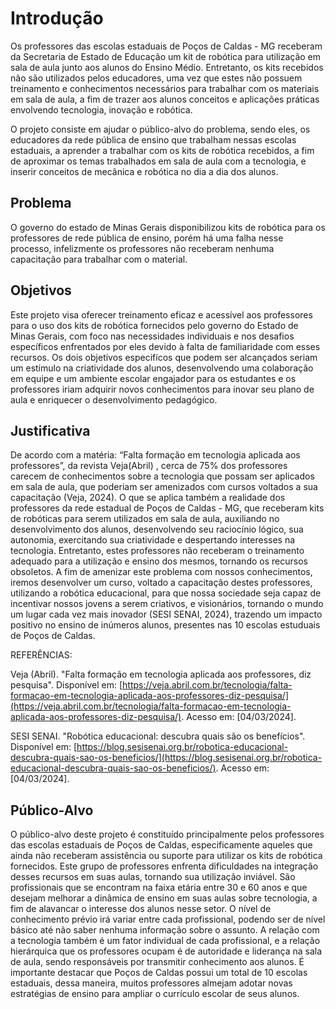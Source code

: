 # Introdução

Os professores das escolas estaduais de Poços de Caldas - MG receberam da Secretaria de Estado de Educação um kit de robótica para utilização em sala de aula junto aos alunos do Ensino Médio. Entretanto, os kits recebidos não são utilizados pelos educadores, uma vez que estes não possuem treinamento e conhecimentos necessários para trabalhar com os materiais em sala de aula, a fim de trazer aos alunos conceitos e aplicações práticas envolvendo tecnologia, inovação e robótica.

O projeto consiste em ajudar o público-alvo do problema, sendo eles, os educadores da rede pública de ensino que trabalham nessas escolas estaduais, a aprender a trabalhar com os kits de robótica recebidos, a fim de aproximar os temas trabalhados em sala de aula com a tecnologia, e inserir conceitos de mecânica e robótica no dia a dia dos alunos.


## Problema
O governo do estado de Minas Gerais disponibilizou kits de robótica para os professores de rede pública de ensino, porém há uma falha nesse processo, infelizmente os professores não receberam nenhuma capacitação para trabalhar com o material. 

## Objetivos
Este projeto visa oferecer treinamento eficaz e acessível aos professores para o uso dos kits de robótica fornecidos pelo governo do Estado de Minas Gerais, com foco nas necessidades individuais e nos desafios específicos enfrentados por eles devido à falta de familiaridade com esses recursos. Os dois objetivos especifícos que podem ser alcançados seriam um estímulo na criatividade dos alunos, desenvolvendo uma colaboração em equipe e um ambiente escolar engajador para os estudantes e os professores iriam adquirir novos conhecimentos para inovar seu plano de aula e enriquecer o desenvolvimento pedagógico.

## Justificativa

De acordo com a matéria: “Falta formação em tecnologia aplicada aos professores”, da revista Veja(Abril) , cerca de 75% dos professores carecem de conhecimentos sobre a tecnologia que possam ser aplicados em sala de aula, que poderiam ser amenizados com cursos voltados a sua capacitação (Veja, 2024). O que se aplica também a realidade dos professores da rede estadual de Poços de Caldas - MG, que receberam kits de robóticas para serem utilizados em sala de aula, auxiliando no desenvolvimento dos alunos, desenvolvendo seu raciocínio lógico, sua autonomia, exercitando sua criatividade e despertando interesses na tecnologia. Entretanto, estes professores não receberam o treinamento adequado para a utilização e ensino dos mesmos, tornando os recursos obsoletos. A fim de amenizar este problema com nossos conhecimentos, iremos desenvolver um curso, voltado a capacitação destes professores, utilizando a robótica educacional, para que nossa sociedade seja capaz de incentivar nossos jovens a serem criativos, e visionários, tornando o mundo um lugar cada vez mais inovador (SESI SENAI, 2024), trazendo um impacto positivo no ensino de inúmeros alunos, presentes nas 10 escolas estuduais de Poços de Caldas.
 
REFERÊNCIAS:

Veja (Abril). "Falta formação em tecnologia aplicada aos professores, diz pesquisa". Disponível em: [https://veja.abril.com.br/tecnologia/falta-formacao-em-tecnologia-aplicada-aos-professores-diz-pesquisa/](https://veja.abril.com.br/tecnologia/falta-formacao-em-tecnologia-aplicada-aos-professores-diz-pesquisa/). Acesso em: [04/03/2024].
    
 SESI SENAI. "Robótica educacional: descubra quais são os benefícios". Disponível em: [https://blog.sesisenai.org.br/robotica-educacional-descubra-quais-sao-os-beneficios/](https://blog.sesisenai.org.br/robotica-educacional-descubra-quais-sao-os-beneficios/). Acesso em: [04/03/2024].



## Público-Alvo


O público-alvo deste projeto é constituído principalmente pelos professores das escolas estaduais de Poços de Caldas, especificamente aqueles que ainda não receberam assistência ou suporte para utilizar os kits de robótica fornecidos. Este grupo de professores enfrenta dificuldades na integração desses recursos em suas aulas, tornando sua utilização inviável. São profissionais que se encontram na faixa etária entre 30 e 60 anos e que desejam melhorar a dinâmica de ensino em suas aulas sobre tecnologia, a fim de alavancar o interesse dos alunos nesse setor. O nível de conhecimento prévio irá variar entre cada profissional, podendo ser de nível básico até não saber nenhuma informação sobre o assunto. A relação com a tecnologia também é um fator individual de cada profissional, e a relação hierárquica que os professores ocupam é de autoridade e liderança na sala de aula, sendo responsáveis por transmitir conhecimento aos alunos. É importante destacar que Poços de Caldas possui um total de 10 escolas estaduais, dessa maneira, muitos professores almejam adotar novas estratégias de ensino para ampliar o currículo escolar de seus alunos.

